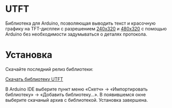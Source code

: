 UTFT
===========

Библиотека для Arduino, позволяющая выводить текст и красочную графику на TFT-дисплеи с разрешением [240x320](http://amperka.ru/product/tft-color-display-320x240) и [480x320](http://amperka.ru/product/tft-color-display-480x320) с помощью Arduino без необходимости задумываться о деталях протокола.

Установка
=========

Скачайте последний релиз библиотеки:

<a class="btn btn-sm btn-primary" href="https://github.com/amperka/utft/releases/download/utft.zip">Скачать библиотеку UTFT </a>

В Arduino IDE выберите пункт меню «Скетч» → «Импортировать библиотеку» →
«Добавить библиотеку…». В появившемся окне выберите скачаный архив с
библиотекой. Установка завершена.